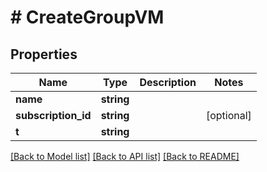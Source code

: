# # CreateGroupVM

## Properties

Name | Type | Description | Notes
------------ | ------------- | ------------- | -------------
**name** | **string** |  |
**subscription_id** | **string** |  | [optional]
**t** | **string** |  |

[[Back to Model list]](../../README.md#models) [[Back to API list]](../../README.md#endpoints) [[Back to README]](../../README.md)
